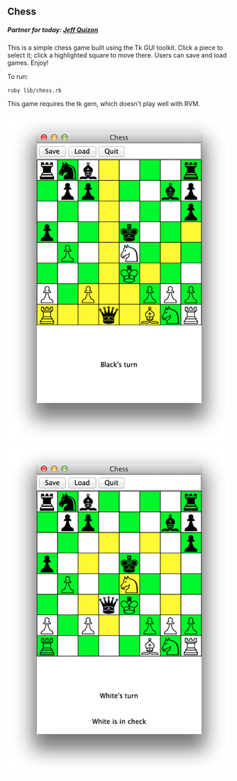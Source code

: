 ## Chess

##### Partner for today: [Jeff Quizon](https://github.com/jjquizon)

This is a simple chess game built using the Tk GUI toolkit. Click a piece to select it; click a highlighted square to move there. Users can save and load games. Enjoy!

To run: 

    ruby lib/chess.rb

This game requires the tk gem, which doesn't play well with RVM.

![chess screenshot 1](https://raw.githubusercontent.com/kvognar/chess/master/chess_screenshot1.png)
![chess screenshot 2](https://raw.githubusercontent.com/kvognar/chess/master/chess_screenshot2.png)

